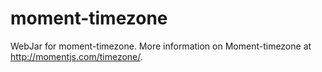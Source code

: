 moment-timezone
===============

WebJar for moment-timezone. More information on Moment-timezone at http://momentjs.com/timezone/.